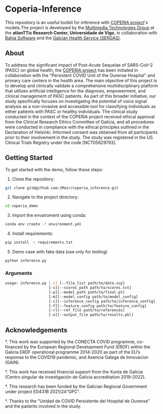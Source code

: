 # Coperia-Inference
This repository is an useful toolkit for inference with [COPERIA project](https://coperia.es/)'s models.The project is developed by the [Multimedia Technologies Group](https://gtm.uvigo.es/en/) at the **atlanTTic Research Center, Universidade de Vigo**, in collaboration with [Bahia Software](https://bahiasoftware.es/home) and the [Galcian Health Service (SERGAS)](https://www.sergas.es/).

## About

To address the significant impact of Post-Acute Sequelae of SARS-CoV-2 (PASC) on global health, the [COPERIA project](https://coperia.es/) has been initiated in collaboration with the "Persistent COVID Unit of the Ourense Hospital" and primary care centers in the health area. The main objective of this project is to develop and clinically validate a comprehensive multidisciplinary platform that utilizes artificial intelligence for the diagnosis, empowerment, and clinical management of PASC patients. As part of this broader initiative, our study specifically focuses on investigating the potential of voice signal analysis as a non-invasive and accessible tool for classifying individuals as either patients with PASC or healthy individuals. The clinical study conducted in the context of the COPERIA project received ethical approval from the Clinical Research Ethics Committee of Galicia, and all procedures were conducted in compliance with the ethical principles outlined in the Declaration of Helsinki. Informed consent was obtained from all participants prior to their involvement in the study. The study was registered in the US Clinical Trials Registry under the code [NCT05629793].

## Getting Started
To get started with the demo, follow these steps:

1. Clone the repository:
```bash
git clone git@github.com:JMasr/coperia_inference.git
```
2. Navigate to the project directory:
```bash
cd coperia_demo
```
3. Import the envairoment using conda:
```bash
conda env create -f environment.yml
```
4. Install requirements:
```bash
pip install -r requirements.txt
```

5. Demo case with fake data (use only for testing)
```bash
python inference.py
```

### Arguments

```bash
usage: inference.py [-i] [--file_list path/to/data.scp] 
                    [-s][--scores_path path/to/scores.txt]
                    [-p][--model_path path/to/final.pt]
                    [-m][--model_config path/to/model_config]
                    [-c][--inference_config path/to/inference_config]
                    [-f][--feature_config path/to/feature_config]
                    [-r][--ref_file path/to/references]
                    [-o][--output_file path/to/results.pkl]
```

## Acknowledgements
*. This work was supported by the CONECTA COVID programme, co-financed by the European Regional Development Fund (ERDF) within the Galicia ERDF operational programme 2014-2020 as part of the EU’s response to the COVID19 pandemic, and Axencia Galega de Innovacion (GAIN).

*. This work has received financial support from the Xunta de Galicia (Centro singular de investigación de Galicia accreditation 2019-2022).

*. This research has been funded by the Galician Regional Government under project ED431B 2021/24“GPC".

*. Thanks to the “Unidad de COVID Persistente del Hospital de Ourense” and the patients involved in the study.
